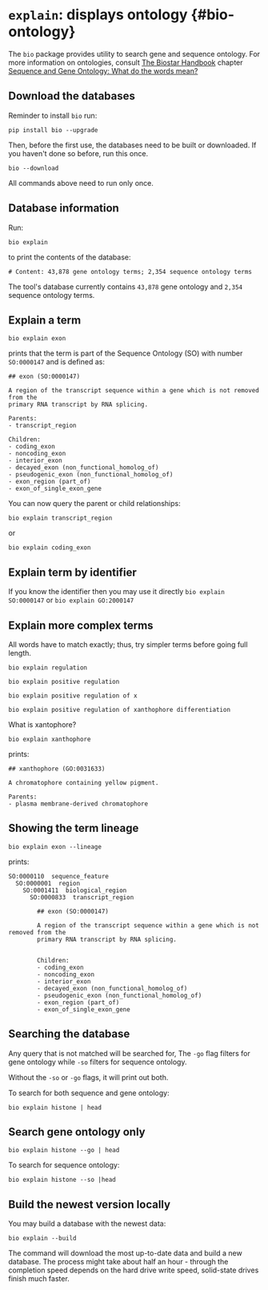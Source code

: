 # `explain`: displays ontology {#bio-ontology}

The `bio` package provides utility to search gene and sequence ontology. For more information on ontologies, consult [The Biostar Handbook][book] chapter [Sequence and Gene Ontology: What do the words mean?][ontology]

[ontology]: https://www.biostarhandbook.com/what-do-the-words-mean.html
[book]: https://www.biostarhandbook.com

## Download the databases

Reminder to install `bio` run:

    pip install bio --upgrade

Then, before the first use, the databases need to be built or downloaded. If you haven't done so before, run this once.

    bio --download

All commands above need to run only once.

## Database information

Run:

    bio explain

to print the contents of the database:

    # Content: 43,878 gene ontology terms; 2,354 sequence ontology terms

The tool's database currently contains `43,878` gene ontology and `2,354 `  sequence ontology terms.

## Explain a term

    bio explain exon

prints that the term is part of the Sequence Ontology (SO) with number `SO:0000147` and is defined as:

    ## exon (SO:0000147)

    A region of the transcript sequence within a gene which is not removed from the
    primary RNA transcript by RNA splicing.

    Parents:
    - transcript_region

    Children:
    - coding_exon
    - noncoding_exon
    - interior_exon
    - decayed_exon (non_functional_homolog_of)
    - pseudogenic_exon (non_functional_homolog_of)
    - exon_region (part_of)
    - exon_of_single_exon_gene

You can now query the parent or child relationships:

    bio explain transcript_region

or

    bio explain coding_exon

## Explain term by identifier

If you know the identifier then you may use it directly `bio explain SO:0000147` or `bio explain GO:2000147`

## Explain more complex terms

All words have to match exactly; thus, try simpler terms before going full length.

    bio explain regulation

    bio explain positive regulation

    bio explain positive regulation of x

    bio explain positive regulation of xanthophore differentiation

What is xantophore?

    bio explain xanthophore

prints:

    ## xanthophore (GO:0031633)

    A chromatophore containing yellow pigment.

    Parents:
    - plasma membrane-derived chromatophore

## Showing the term lineage

    bio explain exon --lineage

prints:

    SO:0000110  sequence_feature
      SO:0000001  region
        SO:0001411  biological_region
          SO:0000833  transcript_region

            ## exon (SO:0000147)

            A region of the transcript sequence within a gene which is not removed from the
            primary RNA transcript by RNA splicing.


            Children:
            - coding_exon
            - noncoding_exon
            - interior_exon
            - decayed_exon (non_functional_homolog_of)
            - pseudogenic_exon (non_functional_homolog_of)
            - exon_region (part_of)
            - exon_of_single_exon_gene


## Searching the database

Any query that is not matched will be searched for,
The `-go` flag filters for gene ontology while  `-so` filters for sequence ontology.

Without the `-so` or `-go` flags, it will print out both.

To search for both sequence and gene ontology:

    bio explain histone | head

## Search gene ontology only

    bio explain histone --go | head


To search for sequence ontology:

    bio explain histone --so |head


## Build the newest version locally

You may build a database with the newest data:

    bio explain --build

The command will download the most up-to-date data and build a new database. The process might take about half an hour - through the completion speed depends on the hard drive write speed, solid-state drives finish much faster.
